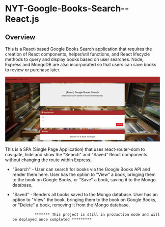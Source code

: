 # NYT-Google-Books-Search--React.js

## Overview
This is a React-based Google Books Search application that requires the creation of React components, helper/util functions, and React lifecycle methods to query and display books based on user searches. Node, Express and MongoDB are also incorporated so that users can save books to review or purchase later.

![final-screenshot](https://github.com/melperez19/NYT-Google-Books-Search--React.js/blob/master/google-book-react.JPG)

This is a SPA (Single Page Application) that uses react-router-dom to navigate, hide and show the "Search" and "Saved" React components without changing the route within Express.

* "Search" - User can search for books via the Google Books API and render them here. User has the option to "View" a book, bringing them to the book on Google Books, or "Save" a book, saving it to the Mongo database.

* "Saved" - Renders all books saved to the Mongo database. User has an option to "View" the book, bringing them to the book on Google Books, or "Delete" a book, removing it from the Mongo database.

                ******* This project is still in production mode and will be deployed once completed *********
